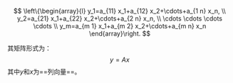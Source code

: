 $$
\left\{\begin{array}{l}
y_1=a_{11} x_1+a_{12} x_2+\cdots+a_{1 n} x_n, \\
y_2=a_{21} x_1+a_{22} x_2+\cdots+a_{2 n} x_n, \\
\cdots \cdots \cdots \cdots \\
y_m=a_{m 1} x_1+a_{m 2} x_2+\cdots+a_{m n} x_n
\end{array}\right.
$$

其矩阵形式为：
$$
y=Ax
$$
其中$y$和$x$为==列向量==。

